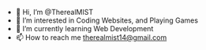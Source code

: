 - 👋 Hi, I’m @TherealMIST
- 👀 I’m interested in Coding Websites, and Playing Games
- 🌱 I’m currently learning Web Development
- 📫 How to reach me therealmist14@gmail.com

<!---
TherealMIST/TherealMIST is a ✨ special ✨ repository because its `README.md` (this file) appears on your GitHub profile.
You can click the Preview link to take a look at your changes.
--->
